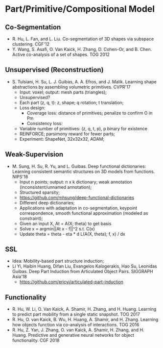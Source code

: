 # Part/Primitive/Compositional Model

## Co-Segmentation
- R. Hu, L. Fan, and L. Liu. Co-segmentation of 3D shapes via subspace clustering. CGF'12
- Y. Wang, S. Asafi, O. Van Kaick, H. Zhang, D. Cohen-Or, and B. Chen. Active co-analysis of a set of shapes. TOG 2012

## Unsupervised (Reconstruction)
- S. Tulsiani, H. Su, L. J. Guibas, A. A. Efros, and J. Malik. Learning shape abstractions by assembling volumetric primitives. CVPR'17
	- Input: voxel; output: mesh parts (triangles);
	- Unsupervised?
	- Each part (z, q, t): z, shape; q rotation; t translation;
	- Loss design:
		- Coverage loss: distance of primitives; penalize to confirm O in Pm
		- Consistency loss:
	- Variable number of primitives: (z, q, t, p), p binary for existence
	- REINFORCE; parsimony reward for fewer parts;
	- Experiment: ShapeNet, 32x32x32, ADAM;

## Weak-Supervision
- M. Sung, H. Su, R. Yu, and L. Guibas. Deep functional dictionaries: Learning consistent semantic structures on 3D models from functions. NIPS'18
	- Input n points; output: n x k dictionary; weak annotation (inconsistent/unnamed annotation);
	- Structured sparsity;
	- https://github.com/mhsung/deep-functional-dictionaries
	- Different deep dictionaries;
	- Applications with adaptation in co-segmentation, keypoint correspondence, smooth functional approximation (modeled as constraint);
	- Given an input X, At = A(X; theta) to get basis
	- Solve x = argmin||At x - f||^2 s.t. C(x)
	- Update theta = theta - eta * d L(A(X, theta); f, x) / dx

## SSL
- Idea: Mobility-based part structure induction;
- Li Yi, Haibin Huang, Difan Liu, Evangelos Kalogerakis, Hao Su, Leonidas Guibas. Deep Part Induction from Articulated Object Pairs. SIGGRAPH Asia'18
	- https://github.com/ericyi/articulated-part-induction

## Functionality
- R. Hu, W. Li, O. Van Kaick, A. Shamir, H. Zhang, and H. Huang. Learning to predict part mobility from a single static snapshot. TOG 2017
- R. Hu, O. van Kaick, B. Wu, H. Huang, A. Shamir, and H. Zhang. Learning how objects function via co-analysis of interactions. TOG 2016
- R. Hu, Z. Yan, J. Zhang, O. van Kaick, A. Shamir, H. Zhang, and H. Huang. Predictive and generative neural networks for object functionality. CGF 2018

